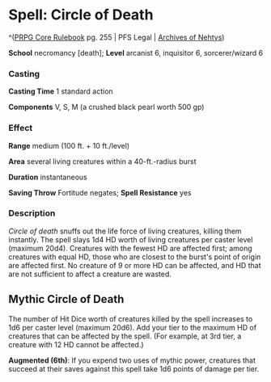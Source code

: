 # Spell: Circle of Death

^([PRPG Core Rulebook][ss-circle-of-death] pg. 255 | PFS Legal | [Archives of Nehtys][sn-circle-of-death])

**School** necromancy [death]; **Level** arcanist 6, inquisitor 6, sorcerer/wizard 6

### Casting

**Casting Time** 1 standard action  

**Components** V, S, M (a crushed black pearl worth 500 gp)

### Effect

**Range** medium (100 ft. + 10 ft./level)  

**Area** several living creatures within a 40-ft.-radius burst  

**Duration** instantaneous  

**Saving Throw** Fortitude negates; **Spell Resistance** yes

### Description

_Circle of death_ snuffs out the life force of living creatures, killing them instantly. The spell slays 1d4 HD worth of living creatures per caster level (maximum 20d4). Creatures with the fewest HD are affected first; among creatures with equal HD, those who are closest to the burst's point of origin are affected first. No creature of 9 or more HD can be affected, and HD that are not sufficient to affect a creature are wasted.

## Mythic Circle of Death

The number of Hit Dice worth of creatures killed by the spell increases to 1d6 per caster level (maximum 20d6). Add your tier to the maximum HD of creatures that can be affected by the spell. (For example, at 3rd tier, a creature with 12 HD cannot be affected.)  

**Augmented (6th)**: If you expend two uses of mythic power, creatures that succeed at their saves against this spell take 1d6 points of damage per tier.

[ss-circle-of-death]: http://paizo.com/pathfinderRPG/v57
[sn-circle-of-death]: http://www.archivesofnethys.com/SpellDisplay.aspx?ItemName=Circle%20of%20Death